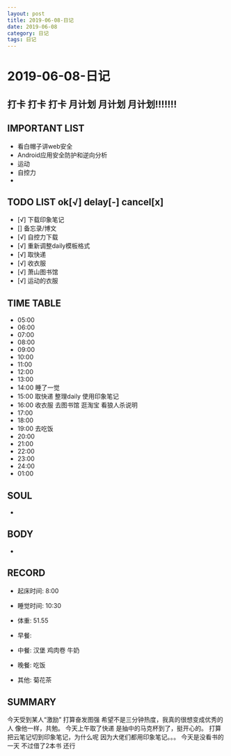 ```yaml
---
layout: post
title: 2019-06-08-日记
date: 2019-06-08
category: 日记
tags: 日记
---
```

# 2019-06-08-日记
## 打卡 打卡 打卡 月计划 月计划 月计划!!!!!!!
 
## IMPORTANT LIST
 
* 看白帽子讲web安全
* Android应用安全防护和逆向分析
* 运动
* 自控力
* 
 
## TODO LIST ok[√] delay[-]  cancel[x]
 
* [√] 下载印象笔记
* [] 备忘录/博文
* [√] 自控力下载
* [√] 重新调整daily模板格式
* [√] 取快递
* [√] 收衣服
* [√] 萧山图书馆
* [√] 运动的衣服
 
## TIME TABLE
 
* 05:00 
* 06:00 
* 07:00 
* 08:00 
* 09:00 
* 10:00 
* 11:00 
* 12:00 
* 13:00 
* 14:00 睡了一觉
* 15:00 取快递 整理daily 使用印象笔记
* 16:00 收衣服 去图书馆 逛淘宝 看狼人杀说明
* 17:00 
* 18:00 
* 19:00 去吃饭
* 20:00 
* 21:00 
* 22:00 
* 23:00 
* 24:00 
* 01:00 
 
## SOUL
* 
 
## BODY
* 
 
## RECORD
* 起床时间:  8:00
* 睡觉时间:  10:30
 
* 体重:  51.55
 
* 早餐:  
* 中餐:  汉堡 鸡肉卷 牛奶
* 晚餐:  吃饭
* 其他:  菊花茶
 
## SUMMARY
 
 今天受到某人“激励” 打算奋发图强 希望不是三分钟热度，我真的很想变成优秀的人 像他一样，共勉。
 今天上午取了快递 是抽中的马克杯到了，挺开心的。
 打算把云笔记切到印象笔记，为什么呢 因为大佬们都用印象笔记。。。
 今天是没看书的一天
 不过借了2本书 还行
